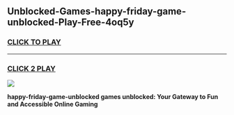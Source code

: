 
## Unblocked-Games-happy-friday-game-unblocked-Play-Free-4oq5y
<h3>
<a href="https://premium76.site?title=happy-friday-game-unblocked&ref=19M">CLICK TO PLAY</a></h3>
<hr>

<h3>
<a href="https://premium76.site?title=happy-friday-game-unblocked&ref=19M">CLICK 2 PLAY</a>
  
</h3>

<a href="https://premium76.site?title=happy-friday-game-unblocked&ref=19M"><img src="https://clearcache.store/games.png"></a>


**happy-friday-game-unblocked games unblocked: Your Gateway to Fun and Accessible Online Gaming**
